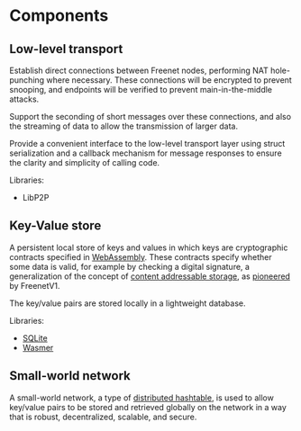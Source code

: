 # Components

## Low-level transport

Establish direct connections between Freenet nodes, performing NAT hole-punching where
necessary. These connections will be encrypted to prevent snooping, and endpoints will be
verified to prevent main-in-the-middle attacks. 

Support the seconding of short messages over these connections, and also the streaming
of data to allow the transmission of larger data.

Provide a convenient interface to the low-level transport layer using struct serialization
and a callback mechanism for message responses to ensure the clarity and simplicity of
calling code.

Libraries:
* LibP2P

## Key-Value store

A persistent local store of keys and values in which keys are cryptographic contracts
specified in [WebAssembly](https://en.wikipedia.org/wiki/WebAssembly). These contracts
specify whether some data is valid, for example by checking a digital signature, a
generalization of the concept of [content addressable storage](https://en.wikipedia.org/wiki/Content-addressable_storage), 
as [pioneered](https://github.com/freenet/wiki/wiki/Signed-Subspace-Key) by FreenetV1.

The key/value pairs are stored locally in a lightweight database.

Libraries:
* [SQLite](https://sqlite.org/)
* [Wasmer](https://wasmer.io/)

## Small-world network

A small-world network, a type of [distributed hashtable](https://en.wikipedia.org/wiki/Distributed_hash_table),
is used to allow key/value pairs to be stored and retrieved globally on the network in a way that is
robust, decentralized, scalable, and secure.